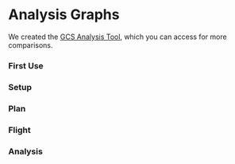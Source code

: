 
# Analysis Graphs

We created the [GCS Analysis Tool](http://dronecode.github.io/UX-Design/Research/Benchmark/), which you can access for more comparisons.


### First Use

### Setup

### Plan

### Flight

### Analysis

